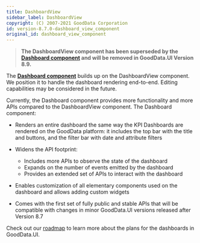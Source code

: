 ```yaml
---
title: DashboardView
sidebar_label: DashboardView
copyright: (C) 2007-2021 GoodData Corporation
id: version-8.7.0-dashboard_view_component
original_id: dashboard_view_component
---
```


> **The DashboardView component has been superseded by the [Dashboard component](18_dashboard_intro.md) and will be
> removed in GoodData.UI Version 8.9.**
>

The [**Dashboard component**](18_dashboard_intro.md) builds up on the DashboardView component. We position it to handle the dashboard
rendering end-to-end. Editing capabilities may be considered in the future.

Currently, the Dashboard component provides more functionality and more APIs compared to the DashboardView component.
The Dashboard component:

-  Renders an entire dashboard the same way the KPI Dashboards are rendered on the GoodData platform: it includes the top bar with the title and buttons,
   and the filter bar with date and attribute filters

-  Widens the API footprint:
      - Includes more APIs to observe the state of the dashboard
      - Expands on the number of events emitted by the dashboard
      - Provides an extended set of APIs to interact with the dashboard

-  Enables customization of all elementary components used on the dashboard and allows adding custom widgets

-  Comes with the first set of fully public and stable APIs that will be compatible with changes in minor GoodData.UI versions released after Version 8.7

Check out our [roadmap](01_intro__roadmap.md) to learn more about the plans for the dashboards in GoodData.UI.
